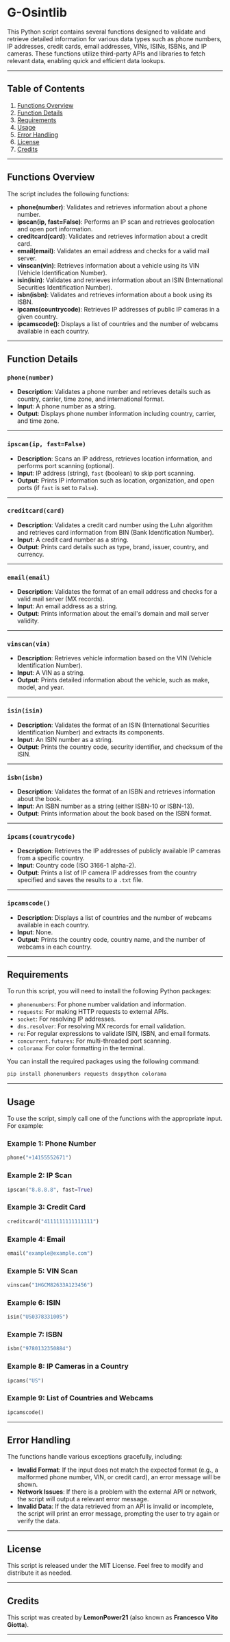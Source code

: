 # **G-Osintlib**

This Python script contains several functions designed to validate and retrieve detailed information for various data types such as phone numbers, IP addresses, credit cards, email addresses, VINs, ISINs, ISBNs, and IP cameras. These functions utilize third-party APIs and libraries to fetch relevant data, enabling quick and efficient data lookups.

---

## Table of Contents

1. [Functions Overview](#functions-overview)
2. [Function Details](#function-details)
3. [Requirements](#requirements)
4. [Usage](#usage)
5. [Error Handling](#error-handling)
6. [License](#license)
7. [Credits](#credits)

---

## Functions Overview

The script includes the following functions:

- **phone(number)**: Validates and retrieves information about a phone number.
- **ipscan(ip, fast=False)**: Performs an IP scan and retrieves geolocation and open port information.
- **creditcard(card)**: Validates and retrieves information about a credit card.
- **email(email)**: Validates an email address and checks for a valid mail server.
- **vinscan(vin)**: Retrieves information about a vehicle using its VIN (Vehicle Identification Number).
- **isin(isin)**: Validates and retrieves information about an ISIN (International Securities Identification Number).
- **isbn(isbn)**: Validates and retrieves information about a book using its ISBN.
- **ipcams(countrycode)**: Retrieves IP addresses of public IP cameras in a given country.
- **ipcamscode()**: Displays a list of countries and the number of webcams available in each country.

---

## Function Details

### `phone(number)`

- **Description**: Validates a phone number and retrieves details such as country, carrier, time zone, and international format.
- **Input**: A phone number as a string.
- **Output**: Displays phone number information including country, carrier, and time zone.

---

### `ipscan(ip, fast=False)`

- **Description**: Scans an IP address, retrieves location information, and performs port scanning (optional).
- **Input**: IP address (string), `fast` (boolean) to skip port scanning.
- **Output**: Prints IP information such as location, organization, and open ports (if `fast` is set to `False`).

---

### `creditcard(card)`

- **Description**: Validates a credit card number using the Luhn algorithm and retrieves card information from BIN (Bank Identification Number).
- **Input**: A credit card number as a string.
- **Output**: Prints card details such as type, brand, issuer, country, and currency.

---

### `email(email)`

- **Description**: Validates the format of an email address and checks for a valid mail server (MX records).
- **Input**: An email address as a string.
- **Output**: Prints information about the email's domain and mail server validity.

---

### `vinscan(vin)`

- **Description**: Retrieves vehicle information based on the VIN (Vehicle Identification Number).
- **Input**: A VIN as a string.
- **Output**: Prints detailed information about the vehicle, such as make, model, and year.

---

### `isin(isin)`

- **Description**: Validates the format of an ISIN (International Securities Identification Number) and extracts its components.
- **Input**: An ISIN number as a string.
- **Output**: Prints the country code, security identifier, and checksum of the ISIN.

---

### `isbn(isbn)`

- **Description**: Validates the format of an ISBN and retrieves information about the book.
- **Input**: An ISBN number as a string (either ISBN-10 or ISBN-13).
- **Output**: Prints information about the book based on the ISBN format.

---

### `ipcams(countrycode)`

- **Description**: Retrieves the IP addresses of publicly available IP cameras from a specific country.
- **Input**: Country code (ISO 3166-1 alpha-2).
- **Output**: Prints a list of IP camera IP addresses from the country specified and saves the results to a `.txt` file.

---

### `ipcamscode()`

- **Description**: Displays a list of countries and the number of webcams available in each country.
- **Input**: None.
- **Output**: Prints the country code, country name, and the number of webcams in each country.

---

## Requirements

To run this script, you will need to install the following Python packages:

- `phonenumbers`: For phone number validation and information.
- `requests`: For making HTTP requests to external APIs.
- `socket`: For resolving IP addresses.
- `dns.resolver`: For resolving MX records for email validation.
- `re`: For regular expressions to validate ISIN, ISBN, and email formats.
- `concurrent.futures`: For multi-threaded port scanning.
- `colorama`: For color formatting in the terminal.

You can install the required packages using the following command:

```bash
pip install phonenumbers requests dnspython colorama
```

---

## Usage

To use the script, simply call one of the functions with the appropriate input. For example:

### Example 1: Phone Number

```python
phone("+14155552671")
```

### Example 2: IP Scan

```python
ipscan("8.8.8.8", fast=True)
```

### Example 3: Credit Card

```python
creditcard("4111111111111111")
```

### Example 4: Email

```python
email("example@example.com")
```

### Example 5: VIN Scan

```python
vinscan("1HGCM82633A123456")
```

### Example 6: ISIN

```python
isin("US0378331005")
```

### Example 7: ISBN

```python
isbn("9780132350884")
```

### Example 8: IP Cameras in a Country

```python
ipcams("US")
```

### Example 9: List of Countries and Webcams

```python
ipcamscode()
```

---

## Error Handling

The functions handle various exceptions gracefully, including:

- **Invalid Format**: If the input does not match the expected format (e.g., a malformed phone number, VIN, or credit card), an error message will be shown.
- **Network Issues**: If there is a problem with the external API or network, the script will output a relevant error message.
- **Invalid Data**: If the data retrieved from an API is invalid or incomplete, the script will print an error message, prompting the user to try again or verify the data.

---

## License

This script is released under the MIT License. Feel free to modify and distribute it as needed.

---

## Credits

This script was created by **LemonPower21** (also known as **Francesco Vito Giotta**).

---